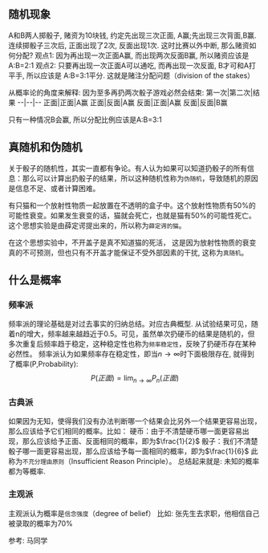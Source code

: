## 随机现象
A和B两人掷骰子, 赌资为10块钱, 约定先出现三次正面, A赢;先出现三次背面,B赢. 连续掷骰子三次后, 正面出现了2次, 反面出现1次. 这时比赛以外中断, 那么赌资如何分配?
观点1: 因为再出现一次正面A赢, 而出现两次反面B赢, 所以赌资应该是A:B=2:1
观点2: 只要再出现一次正面A可以通吃, 而再出现一次反面, B才可和A打平手, 所以应该是 A:B=3:1平分.
这就是赌注分配问题（division of the stakes）

从概率论的角度来解释:
因为至多再扔两次骰子游戏必然会结束:
第一次|第二次|结果
--|--|--
正面|正面|A赢
正面|反面|A赢
反面|正面|A赢
反面|反面|B赢

只有一种情况B会赢, 所以分配比例应该是A:B=3:1

## 真随机和伪随机
关于骰子的随机性，其实一直都有争论。有人认为如果可以知道扔骰子的所有信息：那么可以计算出扔骰子的结果，所以这种随机性称为`伪随机`，导致随机的原因是信息不足、或者计算困难。

有只猫和一个放射性物质一起放置在不透明的盒子中。这个放射性物质有50%的可能性衰变。如果发生衰变的话，猫就会死亡，也就是猫有50%的可能性死亡。这个思想实验是由薛定谔提出来的，所以称为`薛定谔的猫`。

在这个思想实验中，不开盖子是真不知道猫的死活， 这是因为放射性物质的衰变真的不可预测，但也只有不开盖才能保证不受外部因素的干扰, 这称为`真随机`。


## 什么是概率
### 频率派
频率派的理论基础是对过去事实的归纳总结。对应古典概型.
从试验结果可见，随着n的增大，频率越来越趋近于0.5。可见，虽然单次扔硬币的结果是随机的，但多次重复后频率趋于稳定，这种稳定性也称为`频率稳定性`，反映了扔硬币存在某种必然性。
频率派认为如果频率存在稳定性，即当$n\rightarrow\infty$时下面极限存在, 就得到了概率(P,Probability):
$$P(正面)=\lim_{n\rightarrow\infty}P_n(正面)$$

### 古典派
如果因为无知，使得我们没有办法判断哪一个结果会比另外一个结果更容易出现，那么应该给予它们相同的概率。比如：
硬币：由于不清楚硬币哪一面更容易出现，那么应该给予正面、反面相同的概率，即为$\frac{1}{2}$
骰子：我们不清楚骰子哪一面更容易出现，那么应该给予每一面相同的概率，即为$\frac{1}{6}$
此称为`不充分理由原则`（Insufficient Reason Principle）。
总结起来就是: 未知的概率都为等概率.

### 主观派
主观派认为概率是`信念强度`（degree of belief）
比如: 张先生去求职，他相信自己被录取的概率为70%



参考:
马同学